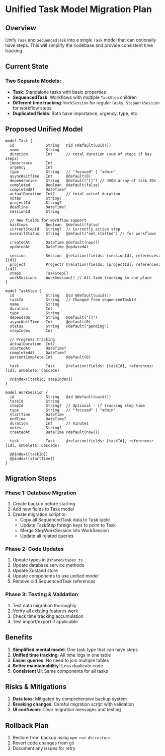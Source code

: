 # Unified Task Model Migration Plan

## Overview
Unify `Task` and `SequencedTask` into a single `Task` model that can optionally have steps. This will simplify the codebase and provide consistent time tracking.

## Current State

### Two Separate Models:
- **Task**: Standalone tasks with basic properties
- **SequencedTask**: Workflows with multiple `TaskStep` children
- **Different time tracking**: `WorkSession` for regular tasks, `StepWorkSession` for workflow steps
- **Duplicated fields**: Both have importance, urgency, type, etc.

## Proposed Unified Model

```prisma
model Task {
  id              String   @id @default(uuid())
  name            String
  duration        Int      // total duration (sum of steps if has steps)
  importance      Int
  urgency         Int
  type            String   // "focused" | "admin"
  asyncWaitTime   Int      @default(0)
  dependencies    String   @default("[]") // JSON array of task IDs
  completed       Boolean  @default(false)
  completedAt     DateTime?
  actualDuration  Int?     // total actual duration
  notes           String?
  projectId       String?
  deadline        DateTime?
  sessionId       String
  
  // New fields for workflow support
  hasSteps        Boolean  @default(false)
  currentStepId   String?  // Currently active step
  overallStatus   String   @default("not_started") // for workflows
  
  createdAt       DateTime @default(now())
  updatedAt       DateTime @updatedAt
  
  session         Session  @relation(fields: [sessionId], references: [id])
  project         Project? @relation(fields: [projectId], references: [id])
  steps           TaskStep[]
  workSessions    WorkSession[] // All time tracking in one place
}

model TaskStep {
  id              String   @id @default(uuid())
  taskId          String   // Changed from sequencedTaskId
  name            String
  duration        Int
  type            String
  dependsOn       String   @default("[]")
  asyncWaitTime   Int      @default(0)
  status          String   @default("pending")
  stepIndex       Int
  
  // Progress tracking
  actualDuration  Int?
  startedAt       DateTime?
  completedAt     DateTime?
  percentComplete Int      @default(0)
  
  task            Task     @relation(fields: [taskId], references: [id], onDelete: Cascade)
  
  @@index([taskId, stepIndex])
}

model WorkSession {
  id              String   @id @default(uuid())
  taskId          String
  stepId          String?  // Optional - if tracking step time
  type            String   // "focused" | "admin"
  startTime       DateTime
  endTime         DateTime?
  duration        Int      // minutes
  notes           String?
  createdAt       DateTime @default(now())
  
  task            Task     @relation(fields: [taskId], references: [id], onDelete: Cascade)
  
  @@index([taskId])
  @@index([startTime])
}
```

## Migration Steps

### Phase 1: Database Migration
1. Create backup before starting
2. Add new fields to Task model
3. Create migration script to:
   - Copy all SequencedTask data to Task table
   - Update TaskStep foreign keys to point to Task
   - Merge StepWorkSession into WorkSession
   - Update all related queries

### Phase 2: Code Updates
1. Update types in `@shared/types.ts`
2. Update database service methods
3. Update Zustand store
4. Update components to use unified model
5. Remove old SequencedTask references

### Phase 3: Testing & Validation
1. Test data migration thoroughly
2. Verify all existing features work
3. Check time tracking accumulation
4. Test import/export if applicable

## Benefits
1. **Simplified mental model**: One task type that can have steps
2. **Unified time tracking**: All time logs in one table
3. **Easier queries**: No need to join multiple tables
4. **Better maintainability**: Less duplicate code
5. **Consistent UI**: Same components for all tasks

## Risks & Mitigations
1. **Data loss**: Mitigated by comprehensive backup system
2. **Breaking changes**: Careful migration script with validation
3. **UI confusion**: Clear migration messages and testing

## Rollback Plan
1. Restore from backup using `npm run db:restore`
2. Revert code changes from git
3. Document any issues for retry